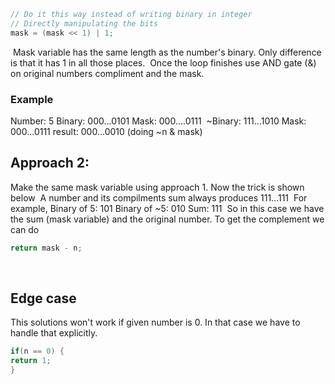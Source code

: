 ```cpp
// Do it this way instead of writing binary in integer
// Directly manipulating the bits
mask = (mask << 1) | 1;
```
​
Mask variable has the same length as the number's binary. Only difference is that it has 1 in all those places.
​
Once the loop finishes use AND gate (&) on original numbers compliment and the mask.
​
### Example
Number: 5
Binary: 000...0101
Mask:   000....0111
​
~Binary: 111...1010
Mask:     000...0111
result:     000...0010 (doing ~n & mask)
​
## Approach 2:
Make the same mask variable using approach 1. Now the trick is shown below
​
A number and its compilments sum always produces 111...111
​
For example,
Binary of 5:   101
Binary of ~5: 010
Sum:             111
​
So in this case we have the sum (mask variable) and the original number. To get the complement we can do
​
```cpp
return mask - n;
```
​
## Edge case
This solutions won't work if given number is 0. In that case we have to handle that explicitly.
```cpp
if(n == 0) {
return 1;
}
```